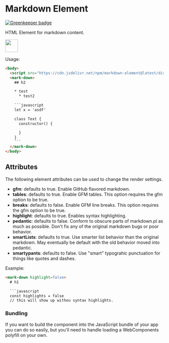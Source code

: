 # Markdown Element

[![Greenkeeper badge](https://badges.greenkeeper.io/mikeal/markdown-element.svg)](https://greenkeeper.io/)

HTML Element for markdown content.

<p>
  <a href="https://www.patreon.com/bePatron?u=880479">
    <img src="https://c5.patreon.com/external/logo/become_a_patron_button.png" height="40px" />
  </a>
</p>

Usage:

```html
<body>
  <script src="https://cdn.jsdelivr.net/npm/markdown-element@latest/dist/markdown-elements.min.js"></script>
  <mark-down>
    ## h2

    * test
      * test2

    ```javascript
    let x = 'asdf'

    class Text {
      constructor() {

      }
    }
    ```
  </mark-down>
</body>
```

## Attributes

The following element attributes can be used to change the render settings.

* **gfm**: defaults to true. Enable GitHub flavored markdown.
* **tables**: defaults to true. Enable GFM tables. This option requires the gfm option to be true.
* **breaks**: defaults to false. Enable GFM line breaks. This option requires the gfm option to be true.
* **highlight**: defaults to true. Enables syntax highlighting.
* **pedantic**: defaults to false. Conform to obscure parts of markdown.pl as much as possible. Don't fix any of the original markdown bugs or poor behavior.
* **smartLists**: defaults to true. Use smarter list behavior than the original markdown. May eventually be default with the old behavior moved into pedantic.
* **smartypants**: defaults to false. Use "smart" typograhic punctuation for things like quotes and dashes.

Example:

```html
<mark-down highlight=false>
  # h1

  ```javascript
  const highlights = false
  // this will show up withou syntax highlights.
  ```
</mark-down>

### Bundling

If you want to build the component into the JavaScript bundle of your app
you can do so easily, but you'll need to handle loading a WebComponents
polyfill on your own.
